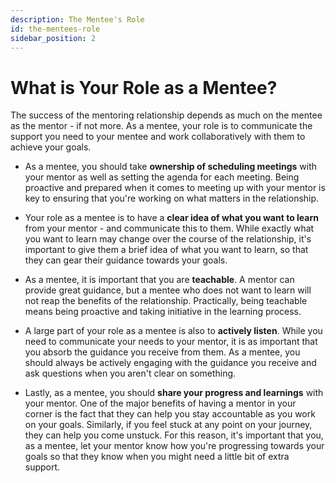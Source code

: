 ```yaml
---
description: The Mentee's Role
id: the-mentees-role
sidebar_position: 2
---
```


# What is Your Role as a Mentee?

The success of the mentoring relationship depends as much on the mentee as the mentor - if not more. As a mentee, your role is to communicate the support you need to your mentee and work collaboratively with them to achieve your goals. 

* As a mentee, you should take **ownership of scheduling meetings** with your mentor as well as setting the agenda for each meeting. Being proactive and prepared when it comes to meeting up with your mentor is key to ensuring that you're working on what matters in the relationship.

* Your role as a mentee is to have a **clear idea of what you want to learn** from your mentor - and communicate this to them. While exactly what you want to learn may change over the course of the relationship, it's important to give them a brief idea of what you want to learn, so that they can gear their guidance towards your goals. 

* As a mentee, it is important that you are **teachable**. A mentor can provide great guidance, but a mentee who does not want to learn will not reap the benefits of the relationship. Practically, being teachable means being proactive and taking initiative in the learning process. 

* A large part of your role as a mentee is also to **actively listen**. While you need to communicate your needs to your mentor, it is as important that you absorb the guidance you receive from them. As a mentee, you should always be actively engaging with the guidance you receive and ask questions when you aren't clear on something. 

* Lastly, as a mentee, you should **share your progress and learnings** with your mentor. One of the major benefits of having a mentor in your corner is the fact that they can help you stay accountable as you work on your goals. Similarly, if you feel stuck at any point on your journey, they can help you come unstuck. For this reason, it's important that you, as a mentee, let your mentor know how you're progressing towards your goals so that they know when you might need a little bit of extra support. 